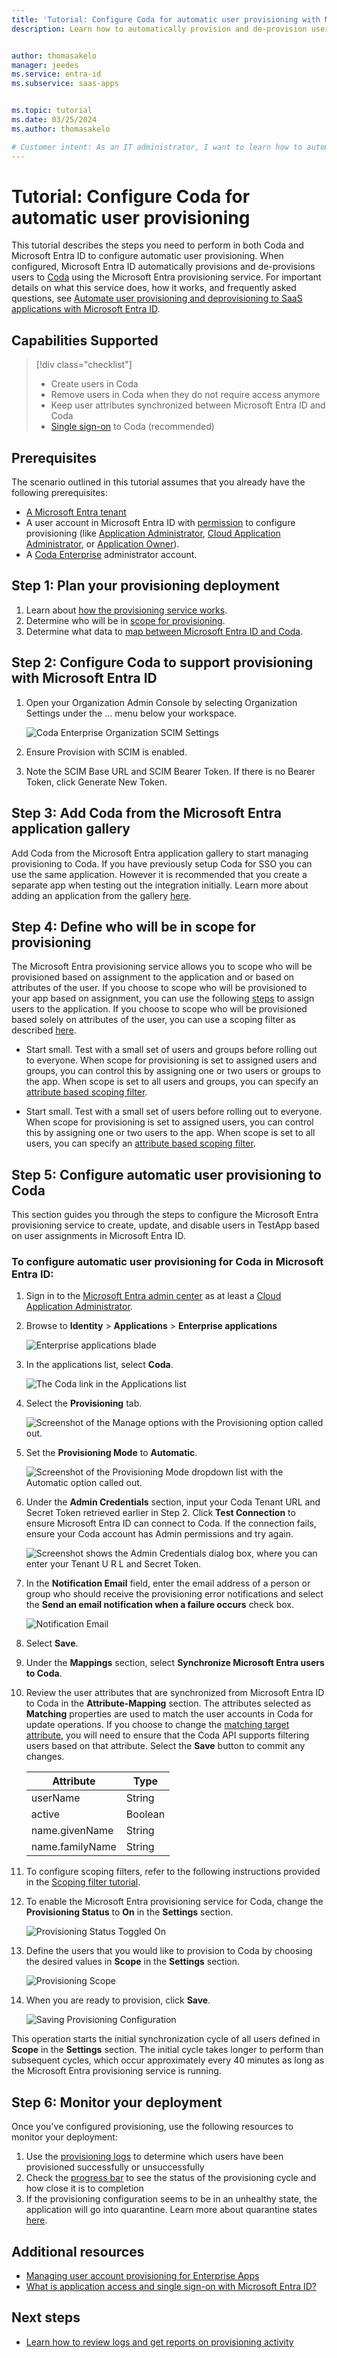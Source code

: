 ```yaml
---
title: 'Tutorial: Configure Coda for automatic user provisioning with Microsoft Entra ID'
description: Learn how to automatically provision and de-provision user accounts from Microsoft Entra ID to Coda.


author: thomasakelo
manager: jeedes
ms.service: entra-id
ms.subservice: saas-apps


ms.topic: tutorial
ms.date: 03/25/2024
ms.author: thomasakelo

# Customer intent: As an IT administrator, I want to learn how to automatically provision and deprovision user accounts from Microsoft Entra ID to Coda so that I can streamline the user management process and ensure that users have the appropriate access to Coda.
---
```


# Tutorial: Configure Coda for automatic user provisioning

This tutorial describes the steps you need to perform in both Coda and Microsoft Entra ID to configure automatic user provisioning. When configured, Microsoft Entra ID automatically provisions and de-provisions users to [Coda](https://coda.io/) using the Microsoft Entra provisioning service. For important details on what this service does, how it works, and frequently asked questions, see [Automate user provisioning and deprovisioning to SaaS applications with Microsoft Entra ID](~/identity/app-provisioning/user-provisioning.md).


## Capabilities Supported
> [!div class="checklist"]
> * Create users in Coda
> * Remove users in Coda when they do not require access anymore
> * Keep user attributes synchronized between Microsoft Entra ID and Coda
> * [Single sign-on](./coda-tutorial.md) to Coda (recommended)

## Prerequisites

The scenario outlined in this tutorial assumes that you already have the following prerequisites:

* [A Microsoft Entra tenant](~/identity-platform/quickstart-create-new-tenant.md)
* A user account in Microsoft Entra ID with [permission](~/identity/role-based-access-control/permissions-reference.md) to configure provisioning (like [Application Administrator](/entra/identity/role-based-access-control/permissions-reference#application-administrator), [Cloud Application Administrator](/entra/identity/role-based-access-control/permissions-reference#cloud-application-administrator), or [Application Owner](/entra/fundamentals/users-default-permissions#owned-enterprise-applications)).
* A [Coda Enterprise](https://help.coda.io/en/articles/3530917-set-up-sso-for-your-org) administrator account.

## Step 1: Plan your provisioning deployment
1. Learn about [how the provisioning service works](~/identity/app-provisioning/user-provisioning.md).
2. Determine who will be in [scope for provisioning](~/identity/app-provisioning/define-conditional-rules-for-provisioning-user-accounts.md).
3. Determine what data to [map between Microsoft Entra ID and Coda](~/identity/app-provisioning/customize-application-attributes.md).

<a name='step-2-configure-coda-to-support-provisioning-with-azure-ad'></a>

## Step 2: Configure Coda to support provisioning with Microsoft Entra ID

1. Open your Organization Admin Console by selecting Organization Settings under the ... menu below your workspace.

    ![Coda Enterprise Organization SCIM Settings](media/coda-provisioning-tutorial/coda-scim-enable.png)

2. Ensure Provision with SCIM is enabled.
3. Note the SCIM Base URL and SCIM Bearer Token. If there is no Bearer Token, click Generate New Token.

<a name='step-3-add-coda-from-the-azure-ad-application-gallery'></a>

## Step 3: Add Coda from the Microsoft Entra application gallery

Add Coda from the Microsoft Entra application gallery to start managing provisioning to Coda. If you have previously setup Coda for SSO you can use the same application. However it is recommended that you create a separate app when testing out the integration initially. Learn more about adding an application from the gallery [here](~/identity/enterprise-apps/add-application-portal.md).

## Step 4: Define who will be in scope for provisioning

The Microsoft Entra provisioning service allows you to scope who will be provisioned based on assignment to the application and or based on attributes of the user. If you choose to scope who will be provisioned to your app based on assignment, you can use the following [steps](~/identity/enterprise-apps/assign-user-or-group-access-portal.md) to assign users to the application. If you choose to scope who will be provisioned based solely on attributes of the user, you can use a scoping filter as described [here](~/identity/app-provisioning/define-conditional-rules-for-provisioning-user-accounts.md).

* Start small. Test with a small set of users and groups before rolling out to everyone. When scope for provisioning is set to assigned users and groups, you can control this by assigning one or two users or groups to the app. When scope is set to all users and groups, you can specify an [attribute based scoping filter](~/identity/app-provisioning/define-conditional-rules-for-provisioning-user-accounts.md).

* Start small. Test with a small set of users before rolling out to everyone. When scope for provisioning is set to assigned users, you can control this by assigning one or two users to the app. When scope is set to all users, you can specify an [attribute based scoping filter](~/identity/app-provisioning/define-conditional-rules-for-provisioning-user-accounts.md).


## Step 5: Configure automatic user provisioning to Coda

This section guides you through the steps to configure the Microsoft Entra provisioning service to create, update, and disable users in TestApp based on user assignments in Microsoft Entra ID.

<a name='to-configure-automatic-user-provisioning-for-coda-in-azure-ad'></a>

### To configure automatic user provisioning for Coda in Microsoft Entra ID:

1. Sign in to the [Microsoft Entra admin center](https://entra.microsoft.com) as at least a [Cloud Application Administrator](~/identity/role-based-access-control/permissions-reference.md#cloud-application-administrator).
1. Browse to **Identity** > **Applications** > **Enterprise applications**

    ![Enterprise applications blade](common/enterprise-applications.png)

1. In the applications list, select **Coda**.

    ![The Coda link in the Applications list](common/all-applications.png)

3. Select the **Provisioning** tab.

    ![Screenshot of the Manage options with the Provisioning option called out.](common/provisioning.png)

4. Set the **Provisioning Mode** to **Automatic**.

    ![Screenshot of the Provisioning Mode dropdown list with the Automatic option called out.](common/provisioning-automatic.png)

5. Under the **Admin Credentials** section, input your Coda Tenant URL and Secret Token retrieved earlier in Step 2. Click **Test Connection** to ensure Microsoft Entra ID can connect to Coda. If the connection fails, ensure your Coda account has Admin permissions and try again.

     ![Screenshot shows the Admin Credentials dialog box, where you can enter your Tenant U R L and Secret Token.](./media/coda-provisioning-tutorial/provisioning.png)

6. In the **Notification Email** field, enter the email address of a person or group who should receive the provisioning error notifications and select the **Send an email notification when a failure occurs** check box.

    ![Notification Email](common/provisioning-notification-email.png)

7. Select **Save**.

8. Under the **Mappings** section, select **Synchronize Microsoft Entra users to Coda**.

9. Review the user attributes that are synchronized from Microsoft Entra ID to Coda in the **Attribute-Mapping** section. The attributes selected as **Matching** properties are used to match the user accounts in Coda for update operations. If you choose to change the [matching target attribute](~/identity/app-provisioning/customize-application-attributes.md), you will need to ensure that the Coda API supports filtering users based on that attribute. Select the **Save** button to commit any changes.

   |Attribute|Type|
   |---|---|
   |userName|String|
   |active|Boolean|
   |name.givenName|String|
   |name.familyName|String|


10. To configure scoping filters, refer to the following instructions provided in the [Scoping filter tutorial](~/identity/app-provisioning/define-conditional-rules-for-provisioning-user-accounts.md).

11. To enable the Microsoft Entra provisioning service for Coda, change the **Provisioning Status** to **On** in the **Settings** section.

    ![Provisioning Status Toggled On](common/provisioning-toggle-on.png)

12. Define the users that you would like to provision to Coda by choosing the desired values in **Scope** in the **Settings** section.

    ![Provisioning Scope](common/provisioning-scope.png)

13. When you are ready to provision, click **Save**.

    ![Saving Provisioning Configuration](common/provisioning-configuration-save.png)

This operation starts the initial synchronization cycle of all users defined in **Scope** in the **Settings** section. The initial cycle takes longer to perform than subsequent cycles, which occur approximately every 40 minutes as long as the Microsoft Entra provisioning service is running.

## Step 6: Monitor your deployment
Once you've configured provisioning, use the following resources to monitor your deployment:

1. Use the [provisioning logs](~/identity/monitoring-health/concept-provisioning-logs.md) to determine which users have been provisioned successfully or unsuccessfully
2. Check the [progress bar](~/identity/app-provisioning/application-provisioning-when-will-provisioning-finish-specific-user.md) to see the status of the provisioning cycle and how close it is to completion
3. If the provisioning configuration seems to be in an unhealthy state, the application will go into quarantine. Learn more about quarantine states [here](~/identity/app-provisioning/application-provisioning-quarantine-status.md).

## Additional resources

* [Managing user account provisioning for Enterprise Apps](~/identity/app-provisioning/configure-automatic-user-provisioning-portal.md)
* [What is application access and single sign-on with Microsoft Entra ID?](~/identity/enterprise-apps/what-is-single-sign-on.md)

## Next steps

* [Learn how to review logs and get reports on provisioning activity](~/identity/app-provisioning/check-status-user-account-provisioning.md)

